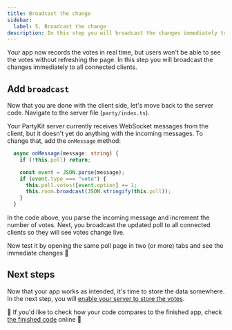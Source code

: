 ```yaml
---
title: Broadcast the change
sidebar:
  label: 5. Broadcast the change
description: In this step you will broadcast the changes immediately to all connected clients
---
```


Your app now records the votes in real time, but users won't be able to see the votes without refreshing the page. In this step you will broadcast the changes immediately to all connected clients.

## Add `broadcast`

Now that you are done with the client side, let's move back to the server code. Navigate to the server file (`party/index.ts`).

Your PartyKit server currently receives WebSocket messages from the client, but it doesn't yet do anything with the incoming messages. To change that, add the `onMessage` method:

```ts
  async onMessage(message: string) {
    if (!this.poll) return;

    const event = JSON.parse(message);
    if (event.type === "vote") {
      this.poll.votes![event.option] += 1;
      this.room.broadcast(JSON.stringify(this.poll));
    }
  }
```

In the code above, you parse the incoming message and increment the number of votes. Next, you broadcast the updated poll to all connected clients so they will see votes change live.

Now test it by opening the same poll page in two (or more) tabs and see the immediate changes 🥳

## Next steps

Now that your app works as intended, it's time to store the data somewhere. In the next step, you will [enable your server to store the votes](/tutorials/add-partykit-to-a-nextjs-app/6-add-storage).

🎈 If you'd like to check how your code compares to the finished app, check <a href="https://github.com/partykit/partypoll/blob/main/party/index.ts#L26-L35" target="_blank" rel="noopener noreferrer">the finished code</a> online 🎈
